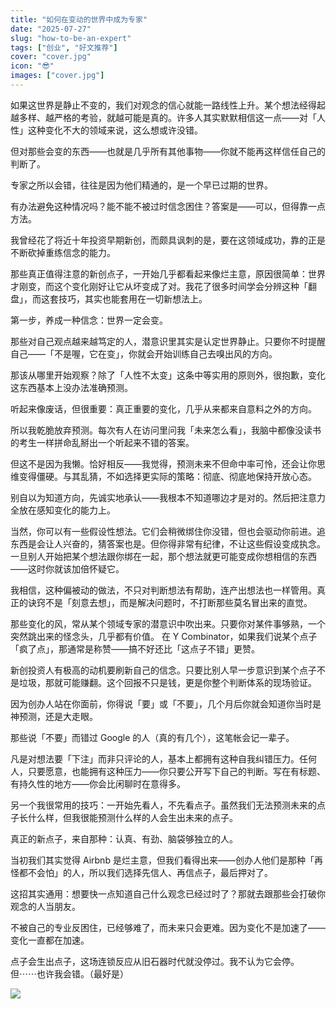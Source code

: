 ```yaml
---
title: "如何在变动的世界中成为专家"
date: "2025-07-27"
slug: "how-to-be-an-expert"
tags: ["创业", "好文推荐"]
cover: "cover.jpg"
icon: "😎"
images: ["cover.jpg"]
---
```

如果这世界是静止不变的，我们对观念的信心就能一路线性上升。某个想法经得起越多样、越严格的考验，就越可能是真的。许多人其实默默相信这一点——对「人性」这种变化不大的领域来说，这么想或许没错。



但对那些会变的东西——也就是几乎所有其他事物——你就不能再这样信任自己的判断了。



专家之所以会错，往往是因为他们精通的，是一个早已过期的世界。



有办法避免这种情况吗？能不能不被过时信念困住？答案是——可以，但得靠一点方法。



我曾经花了将近十年投资早期新创，而颇具讽刺的是，要在这领域成功，靠的正是不断砍掉重练信念的能力。



那些真正值得注意的新创点子，一开始几乎都看起来像烂主意，原因很简单：世界才刚变，而这个变化刚好让它从坏变成了对。我花了很多时间学会分辨这种「翻盘」，而这套技巧，其实也能套用在一切新想法上。



第一步，养成一种信念：世界一定会变。



那些对自己观点越来越笃定的人，潜意识里其实是认定世界静止。只要你不时提醒自己——「不是喔，它在变」，你就会开始训练自己去嗅出风的方向。



那该从哪里开始观察？除了「人性不太变」这条中等实用的原则外，很抱歉，变化这东西基本上没办法准确预测。



听起来像废话，但很重要：真正重要的变化，几乎从来都来自意料之外的方向。



所以我乾脆放弃预测。每次有人在访问里问我「未来怎么看」，我脑中都像没读书的考生一样拼命乱掰出一个听起来不错的答案。



但这不是因为我懒。恰好相反——我觉得，预测未来不但命中率可怜，还会让你思维变得僵硬。与其乱猜，不如选择更实际的策略：彻底、彻底地保持开放心态。



别自以为知道方向，先诚实地承认——我根本不知道哪边才是对的。然后把注意力全放在感知变化的能力上。



当然，你可以有一些假设性想法。它们会稍微绑住你没错，但也会驱动你前进。追东西是会让人兴奋的，猜答案也是。但你得非常有纪律，不让这些假设变成执念。
一旦别人开始把某个想法跟你绑在一起，那个想法就更可能变成你想相信的东西——这时你就该加倍怀疑它。



我相信，这种偏被动的做法，不只对判断想法有帮助，连产出想法也一样管用。真正的诀窍不是「刻意去想」，而是解决问题时，不打断那些莫名冒出来的直觉。



那些变化的风，常从某个领域专家的潜意识中吹出来。只要你对某件事够熟，一个突然跳出来的怪念头，几乎都有价值。
在 Y Combinator，如果我们说某个点子「疯了点」，那通常是称赞——搞不好还比「这点子不错」更赞。



新创投资人有极高的动机要刷新自己的信念。只要比别人早一步意识到某个点子不是垃圾，那就可能赚翻。这个回报不只是钱，更是你整个判断体系的现场验证。



因为创办人站在你面前，你得说「要」或「不要」，几个月后你就会知道你当时是神预测，还是大走眼。



那些说「不要」而错过 Google 的人（真的有几个），这笔帐会记一辈子。



凡是对想法要「下注」而非只评论的人，基本上都拥有这种自我纠错压力。任何人，只要愿意，也能拥有这种压力——你只要公开写下自己的判断。写在有标题、有持久性的地方——你会比闲聊时在意得多。



另一个我很常用的技巧：一开始先看人，不先看点子。虽然我们无法预测未来的点子长什么样，但我很能预测什么样的人会生出未来的点子。



真正的新点子，来自那种：认真、有劲、脑袋够独立的人。



当初我们其实觉得 Airbnb 是烂主意，但我们看得出来——创办人他们是那种「再怪都不会怕」的人，所以我们选择先信人、再信点子，最后押对了。



这招其实通用：想要快一点知道自己什么观念已经过时了？那就去跟那些会打破你观念的人当朋友。



不被自己的专业反困住，已经够难了，而未来只会更难。因为变化不是加速了——变化一直都在加速。



点子会生出点子，这场连锁反应从旧石器时代就没停过。我不认为它会停。
但⋯⋯也许我会错。（最好是）




![](https://prod-files-secure.s3.us-west-2.amazonaws.com/112d0858-5090-4d34-a606-b75eb8d65fd2/46476355-9cf3-4e99-9b7a-3531bc426380/1000202064.png?X-Amz-Algorithm=AWS4-HMAC-SHA256&X-Amz-Content-Sha256=UNSIGNED-PAYLOAD&X-Amz-Credential=ASIAZI2LB466TI2OUSTQ%2F20250911%2Fus-west-2%2Fs3%2Faws4_request&X-Amz-Date=20250911T054359Z&X-Amz-Expires=3600&X-Amz-Security-Token=IQoJb3JpZ2luX2VjEJX%2F%2F%2F%2F%2F%2F%2F%2F%2F%2FwEaCXVzLXdlc3QtMiJHMEUCIG9UQlBWwiWujE8nxEZ5D5sV2ODzX2nJIdJOMz%2BuEgZIAiEAnL5VttEHWkK5rRtq4f517BoUybYAarhum%2Bxfz25%2Fnt8qiAQI%2Fv%2F%2F%2F%2F%2F%2F%2F%2F%2F%2FARAAGgw2Mzc0MjMxODM4MDUiDJTzGR9TehsZO3fsOircAxSxqqXc6ymRjH%2FJqjnNVqSzFDF14ozTVS%2B6kwg1YktwMnurcfJ1OiiuleC6fNpVEOTFkKIiwKa8KZGFyywd5vh5MDO8OiUiVMnFHTGr%2BUOx%2FxH6r2SVqpTrR%2BjgpfiT%2FUMC59Xo07dDXjENtDVlpGVuc%2FdZubtzl0sj8Fm95RASB29ipiFq3YohaaqH%2FZX2YVv3n%2BhHN4%2B4428WQWdMrcD5jtlJRJqs2VzfUWmq7KZiQkkZaDdp95Fk5J8SfU4HDMMBfWV%2B668Qgx36mTZo8ueydVxLDQg3DuMKaOH1%2F1WmaTQGgbi7brl5mRkUMhPMdm41KmwqbYoEA3byWgADld0bD9Xj9Sq5fIvA0knIhsbL9Abwgimmhlp8oa%2Fszgg93VPryq81wqcUs%2FiFdiwG3mjBahJ6nGM%2F8b7LtO1bceBS66njnycBpqrRV8K8spSNzX4JMCjU%2FWOA8G%2F1rNKWTHxGOceQLTlwrj%2BvqZog5fYXnHcppyC7ottWg2qi9o1ohJp5%2BIBZ0EPhR8unp5NT3HyfvPJIYIQEbYnA4emm2Nswx0uboCDweKBx6uDUUL3V871v8HQstRtpLt1rjUrTfOqB4pstJVmieMMD218Kxp4g88WPyOnEph8ldrWRMLKricYGOqUBh8pk1PC%2F5gRx0f6ejol1K2Xd7PcjtnPfoSaYV%2FhchJN49EpM3Wh%2BudtB9BFkO9Xm5TRq6KoYK26fANwdakUJh1uaJRSi9DmUhYT36%2Fo0W5xubY2SqP7Ks6XSJWQZHaV7DkRZSrjT65yJThkDCm%2F%2FHx8U2kpeS3SEumSBFRLYLvzP%2FgOgJT6%2Fir0ICGDSVaaWRLSKz33Li4plc%2FpZ2bL0VxGELku%2F&X-Amz-Signature=bad7222a75cf6cf28846a9a17f115c56f7f0dba68afe9161361e670ace3a0aa4&X-Amz-SignedHeaders=host&x-amz-checksum-mode=ENABLED&x-id=GetObject)

